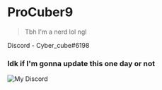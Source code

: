 # ProCuber9
> Tbh I'm a nerd lol ngl

Discord - Cyber_cube#6198

### Idk if I'm gonna update this one day or not

![My Discord](https://discord-readme-badge.vercel.app/api?id=<988062905670963200>)
